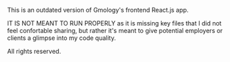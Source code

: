 This is an outdated version of Gmology's frontend React.js app.

IT IS NOT MEANT TO RUN PROPERLY as it is missing key files that I did not feel confortable sharing, but rather it's meant to give potential employers or clients a glimpse into my code quality.

All rights reserved.
